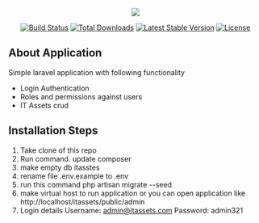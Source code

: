 <p align="center"><img src="https://laravel.com/assets/img/components/logo-laravel.svg"></p>

<p align="center">
<a href="https://travis-ci.org/laravel/framework"><img src="https://travis-ci.org/laravel/framework.svg" alt="Build Status"></a>
<a href="https://packagist.org/packages/laravel/framework"><img src="https://poser.pugx.org/laravel/framework/d/total.svg" alt="Total Downloads"></a>
<a href="https://packagist.org/packages/laravel/framework"><img src="https://poser.pugx.org/laravel/framework/v/stable.svg" alt="Latest Stable Version"></a>
<a href="https://packagist.org/packages/laravel/framework"><img src="https://poser.pugx.org/laravel/framework/license.svg" alt="License"></a>
</p>

## About Application

Simple laravel application with following functionality

- Login Authentication
- Roles and permissions against users
- IT Assets crud


## Installation Steps

1) Take clone of this repo
2) Run command. update composer 
3) make empty db itasstes
4) rename file .env.example to .env
5) run this command php artisan migrate --seed
6) make virtual host to run application or you can open application like http://localhost/itassets/public/admin
7) Login details
Username: admin@itassets.com
Password: admin321
